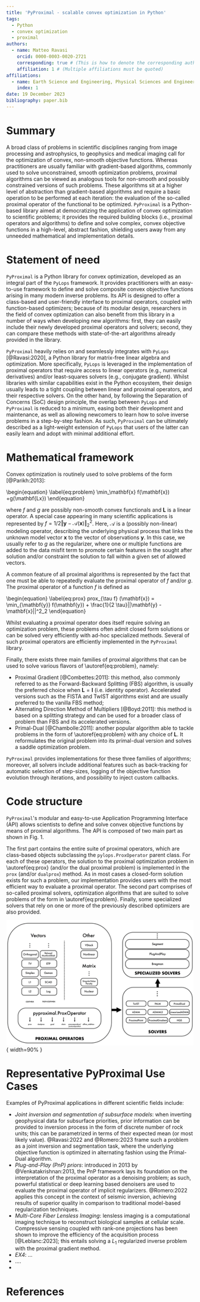 ```yaml
---
title: 'PyProximal - scalable convex optimization in Python'
tags:
  - Python
  - convex optimization
  - proximal
authors:
  - name: Matteo Ravasi
    orcid: 0000-0003-0020-2721
    corresponding: true # (This is how to denote the corresponding author)
    affiliation: 1 # (Multiple affiliations must be quoted)
affiliations:
  - name: Earth Science and Engineering, Physical Sciences and Engineering (PSE), King Abdullah University of Science and Technology (KAUST), Thuwal, 23955-6900, Kingdom of Saudi Arabia
    index: 1
date: 19 December 2023
bibliography: paper.bib
---
```


# Summary

A broad class of problems in scientific disciplines ranging from image processing and astrophysics, 
to geophysics and medical imaging call for the optimization of convex, non-smooth objective functions. 
Whereas practitioners are usually familiar with gradient-based algorithms, commonly used 
to solve unconstrained, smooth optimization problems, proximal algorithms can be viewed as analogous tools for 
non-smooth and possibly constrained versions of such problems. These
algorithms sit at a higher level of abstraction than gradient-based algorithms and 
require a basic operation to be performed at each iteration: the evaluation of the so-called proximal operator of the
functional to be optimized. ``PyProximal`` is a Python-based library aimed at 
democratizing the application of convex optimization to scientific problems; it provides the required 
building blocks (i.e., proximal operators and algorithms) to define and solve complex, convex objective functions
in a high-level, abstract fashion, shielding users away from any unneeded mathematical and implementation details.


# Statement of need

`PyProximal` is a Python library for convex optimization, developed as an integral part of the `PyLops` framework. 
It provides practitioners with an easy-to-use framework to define and solve composite convex objective functions 
arising in many modern inverse problems. Its API is designed to offer a class-based and user-friendly interface 
to proximal operators, coupled with function-based optimizers; because of its modular design, researchers in the field 
of convex optimization can also benefit from this library in a number of ways when developing new algorithms: first, 
they can easily include their newly developed proximal operators and solvers; second, they can compare these methods 
with state-of-the-art algorithms already provided in the library.

`PyProximal` heavily relies on and seamlessly integrates with `PyLops` [@Ravasi:2020], a Python library for matrix-free linear algebra 
and optimization. More specifically, `PyLops` is leveraged in the implementation of proximal operators that require 
access to linear operators (e.g., numerical derivatives) and/or least-squares solvers 
(e.g., conjugate gradient). Whilst libraries with similar capabilities exist in the Python ecosystem, their design usually leads to a 
tight coupling between linear and proximal operators, and their respective solvers. On the other hand, by following the 
Separation of Concerns (SoC) design principle, the overlap between `PyLops` and `PyProximal` is reduced to a minimum, easing both 
their development and maintenance, as well as allowing newcomers to learn how to solve inverse problems in a step-by-step fashion. 
As such, `PyProximal` can be ultimately described as a light-weight extension of `PyLops` that users of the latter can easily 
learn and adopt with minimal additional effort.


# Mathematical framework

Convex optimization is routinely used to solve problems of the form [@Parikh:2013]:

\begin{equation}
\label{eq:problem}
\min_\mathbf{x} f(\mathbf{x}) +g(\mathbf{Lx})
\end{equation}

where $f$ and $g$ are possibly non-smooth convex functionals and $\mathbf{L}$ is a linear operator. A special case 
appearing in many scientific applications is represented by $f=1/2 \Vert \mathbf{y} - \mathcal{A}(\mathbf{x})\Vert_2^2$. 
Here, $\mathcal{A}$ is a (possibly non-linear) modeling operator, describing the underlying physical 
process that links the unknown model vector $\mathbf{x}$ to the vector of observations $\mathbf{y}$. In this case, 
we usually refer to $g$ as the regularizer, where one or multiple functions are added to the data misfit term to 
promote certain features in the sought after solution and/or constraint the solution to fall within a given set of allowed vectors.

A common feature of all proximal algorithms is represented by the fact that one must be able to repeatedly 
evaluate the proximal operator of $f$ and/or $g$. The proximal operator of a function $f$ is defined as

\begin{equation}
\label{eq:prox}
prox_{\tau f} (\mathbf{x}) = \min_{\mathbf{y}} f(\mathbf{y}) +
        \frac{1}{2 \tau}||\mathbf{y} - \mathbf{x}||^2_2
\end{equation}

Whilst evaluating a proximal operator does itself require solving an optimization problem, these problems often 
admit closed form solutions or can be solved very efficiently with ad-hoc specialized methods. Several of such proximal 
operators are efficiently implemented in the ``PyProximal`` library.

Finally, there exists three main families of proximal algorithms that can be used to solve various flavors of 
\autoref{eq:problem}, namely:

- Proximal Gradient [@Combettes:2011]: this method, also commonly referred to as the Forward-Backward Splitting (FBS)
  algorithm, is usually the preferred choice when $\mathbf{L}=\mathbf{I}$ (i.e. identity operator). Accelerated versions such 
  as the FISTA and TwIST algorithms exist and are usually preferred to the vanilla FBS method;
- Alternating Direction Method of Multipliers [@Boyd:2011]: this method is based on a splitting strategy and can be used 
  for a broader class of problem than FBS and its accelerated versions.
- Primal-Dual [@Chambolle:2011]: another popular algorithm able to tackle problems in the form of \autoref{eq:problem} with any choice of $\mathbf{L}$. 
  It reformulates the original problem into its primal-dual version and solves a saddle optimization problem.

``PyProximal`` provides implementations for these three families of algorithms; moreover, all solvers include additional features 
such as back-tracking for automatic selection of step-sizes, logging of the objective function evolution through iterations, 
and possibility to inject custom callbacks.


# Code structure

``PyProximal``'s modular and easy-to-use Application Programming Interface (API) allows scientists 
to define and solve convex objective functions by means of proximal algorithms. The API is composed of 
two main part as shown in Fig. 1. 

The first part contains the entire suite of proximal operators, which are class-based objects subclassing 
the ``pylops.ProxOperator`` parent class. For each of these operators, the solution to the proximal optimization 
problem in \autoref{eq:prox} (and/or the dual proximal problem) is implemented in the ``prox`` 
(and/or ``dualprox``) method. As in most cases a closed-form solution exists for such a problem, our
implementation provides users with the most efficient way to evaluate a proximal operator. The second part comprises
of so-called proximal solvers, optimization algorithms that are suited to solve problems of the form in \autoref{eq:problem}. 
Finally, some specialized solvers that rely on one or more of the previously described optimizers are also provided.

![Schematic representation of the ``PyProximal`` API.](figs/software.png){ width=90% }

# Representative PyProximal Use Cases

Examples of PyProximal applications in different scientific fields include:

- *Joint inversion and segmentation of subsurface models*: when inverting geophysical data for subsurface priorities, 
  prior information can be provided to inversion process in the form of discrete number of rock units; this can be 
  parametrized in terms of their expected mean (or most likely value). @Ravasi:2022 and @Romero:2023 frame such a problem 
  as a joint inversion and segmentation task, where the underlying objective function is optimized in alternating fashion 
  using the Primal-Dual algorithm.
- *Plug-and-Play (PnP) priors*: introduced in 2013 by @Venkatakrishnan:2013, the PnP framework lays its foundation on
  the interpretation of the proximal operator as a denoising problem; as such, powerful statistical or deep learning 
  based denoisers are used to evaluate the proximal operator of implicit regularizers. @Romero:2022 applies this concept
  in the context of seismic inversion, achieving results of superior quality in comparison to traditional model-based
  regularization techniques.
- *Multi-Core Fiber Lensless Imaging*: lensless imaging is a computational imaging technique to reconstruct biological 
  samples at cellular scale. Compressive sensing coupled with rank-one projections has been shown to improve the
  efficiency of the acquisition process [@Leblanc:2023]; this entails solving a $L_1$ regularized inverse problem with
  the proximal gradient method.
- *EX4*: ...
- ....
- 
# References